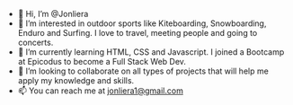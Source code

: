 - 👋 Hi, I’m @Jonliera
- 👀 I’m interested in outdoor sports like Kiteboarding, Snowboarding, Enduro and Surfing. I love to travel, meeting people and going to concerts. 
- 🌱 I’m currently learning HTML, CSS and Javascript. I joined a Bootcamp at Epicodus to become a Full Stack Web Dev.
- 💞️ I’m looking to collaborate on all types of projects that will help me apply my knowledge and skills.
- 📫 You can reach me at jonliera1@gmail.com 

<!---
Jonliera/Jonliera is a ✨ special ✨ repository because its `README.md` (this file) appears on your GitHub profile.
You can click the Preview link to take a look at your changes.
--->
